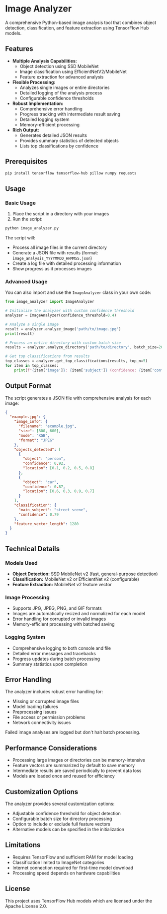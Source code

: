 # Image Analyzer

A comprehensive Python-based image analysis tool that combines object detection, classification, and feature extraction using TensorFlow Hub models.

## Features

- **Multiple Analysis Capabilities:**
  - Object detection using SSD MobileNet
  - Image classification using EfficientNetV2/MobileNet
  - Feature extraction for advanced analysis
- **Flexible Processing:**
  - Analyzes single images or entire directories
  - Detailed logging of the analysis process
  - Configurable confidence thresholds
- **Robust Implementation:**
  - Comprehensive error handling
  - Progress tracking with intermediate result saving
  - Detailed logging system
  - Memory-efficient processing
- **Rich Output:**
  - Generates detailed JSON results
  - Provides summary statistics of detected objects
  - Lists top classifications by confidence

## Prerequisites

```bash
pip install tensorflow tensorflow-hub pillow numpy requests
```

## Usage

### Basic Usage

1. Place the script in a directory with your images
2. Run the script:

```bash
python image_analyzer.py
```

The script will:
- Process all image files in the current directory
- Generate a JSON file with results (format: `image_analysis_YYYYMMDD_HHMMSS.json`)
- Create a log file with detailed processing information
- Show progress as it processes images

### Advanced Usage

You can also import and use the `ImageAnalyzer` class in your own code:

```python
from image_analyzer import ImageAnalyzer

# Initialize the analyzer with custom confidence threshold
analyzer = ImageAnalyzer(confidence_threshold=0.4)

# Analyze a single image
result = analyzer.analyze_image('path/to/image.jpg')
print(result)

# Process an entire directory with custom batch size
results = analyzer.analyze_directory('path/to/directory', batch_size=20)

# Get top classifications from results
top_classes = analyzer.get_top_classifications(results, top_n=5)
for item in top_classes:
    print(f"{item['image']}: {item['subject']} (confidence: {item['confidence']:.4f})")
```

## Output Format

The script generates a JSON file with comprehensive analysis for each image:

```json
{
  "example.jpg": {
    "image_info": {
      "filename": "example.jpg",
      "size": [800, 600],
      "mode": "RGB",
      "format": "JPEG"
    },
    "objects_detected": [
      {
        "object": "person",
        "confidence": 0.92,
        "location": [0.1, 0.2, 0.5, 0.8]
      },
      {
        "object": "car",
        "confidence": 0.87,
        "location": [0.6, 0.3, 0.9, 0.7]
      }
    ],
    "classification": {
      "main_subject": "street scene",
      "confidence": 0.79
    },
    "feature_vector_length": 1280
  }
}
```

## Technical Details

### Models Used

- **Object Detection:** SSD MobileNet v2 (fast, general-purpose detection)
- **Classification:** MobileNet v2 or EfficientNet v2 (configurable)
- **Feature Extraction:** MobileNet v2 feature vector

### Image Processing

- Supports JPG, JPEG, PNG, and GIF formats
- Images are automatically resized and normalized for each model
- Error handling for corrupted or invalid images
- Memory-efficient processing with batched saving

### Logging System

- Comprehensive logging to both console and file
- Detailed error messages and tracebacks
- Progress updates during batch processing
- Summary statistics upon completion

## Error Handling

The analyzer includes robust error handling for:

- Missing or corrupted image files
- Model loading failures
- Preprocessing issues
- File access or permission problems
- Network connectivity issues

Failed image analyses are logged but don't halt batch processing.

## Performance Considerations

- Processing large images or directories can be memory-intensive
- Feature vectors are summarized by default to save memory
- Intermediate results are saved periodically to prevent data loss
- Models are loaded once and reused for efficiency

## Customization Options

The analyzer provides several customization options:

- Adjustable confidence threshold for object detection
- Configurable batch size for directory processing
- Option to include or exclude full feature vectors
- Alternative models can be specified in the initialization

## Limitations

- Requires TensorFlow and sufficient RAM for model loading
- Classification limited to ImageNet categories
- Internet connection required for first-time model download
- Processing speed depends on hardware capabilities

## License

This project uses TensorFlow Hub models which are licensed under the Apache License 2.0.


